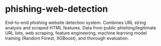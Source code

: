 # phishing-web-detection
End-to-end phishing website detection system. Combines URL string analysis and scraped HTML features. Data from public phishing/legitimate URL lists, web scraping, feature engineering, machine learning model training (Random Forest, XGBoost), and thorough evaluation. 
